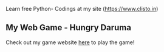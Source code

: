 Learn free Python- Codings at my site (https://www.clisto.in)

## My Web Game - Hungry Daruma

Check out my game website [here](https://www.clisto.in/clisto_hungry_daruma.php) to play the game!

<!---
JesterAgnee/JesterAgnee is a ✨ special ✨ repository because its `README.md` (this file) appears on your GitHub profile.
You can click the Preview link to take a look at your changes.
--->
